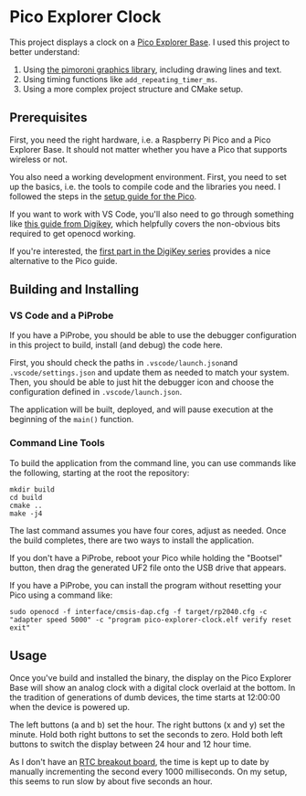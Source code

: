 # Pico Explorer Clock

This project displays a clock on a
[Pico Explorer Base](https://shop.pimoroni.com/products/pico-explorer-base). I used this project to better understand:

1. Using [the pimoroni graphics library](https://github.com/pimoroni/pimoroni-pico/tree/main/libraries/pico_graphics),
including drawing lines and text.
2. Using timing functions like `add_repeating_timer_ms`.
3. Using a more complex project structure and CMake setup.

## Prerequisites

First, you need the right hardware, i.e. a Raspberry Pi Pico and a Pico Explorer Base. It should not matter whether you
have a Pico that supports wireless or not.

You also need a working development environment. First, you need to set up the basics, i.e. the tools to compile code
and the libraries you need. I followed the steps in the
[setup guide for the Pico](https://github.com/pimoroni/pimoroni-pico/blob/main/setting-up-the-pico-sdk.md).

If you want to work with VS Code, you'll also need to go through something like
[this guide from Digikey](https://www.digikey.be/en/maker/projects/raspberry-pi-pico-and-rp2040-cc-part-2-debugging-with-vs-code/470abc7efb07432b82c95f6f67f184c0),
which helpfully covers the non-obvious bits required to get openocd working.

If you're interested, the [first part in the DigiKey series](https://www.digikey.be/en/maker/projects/raspberry-pi-pico-and-rp2040-cc-part-1-blink-and-vs-code/7102fb8bca95452e9df6150f39ae8422)
provides a nice alternative to the Pico guide.

## Building and Installing

### VS Code and a PiProbe

If you have a PiProbe, you should be able to use the debugger configuration in this project to build, install (and
debug) the code here.

First, you should check the paths in `.vscode/launch.json`and `.vscode/settings.json` and update them as
needed to match your system. Then, you should be able to just hit the debugger icon and choose the configuration
defined in `.vscode/launch.json`.

The application will be built, deployed, and will pause execution at the beginning of the `main()` function.

### Command Line Tools

To build the application from the command line, you can use commands like the following, starting at the root the
repository:

```
mkdir build
cd build
cmake ..
make -j4
```

The last command assumes you have four cores, adjust as needed. Once the build completes, there are two ways to install
the application.

If you don't have a PiProbe, reboot your Pico while holding the "Bootsel" button, then drag the generated UF2 file
onto the USB drive that appears.

If you have a PiProbe, you can install the program without resetting your Pico using a command like:

```
sudo openocd -f interface/cmsis-dap.cfg -f target/rp2040.cfg -c "adapter speed 5000" -c "program pico-explorer-clock.elf verify reset exit"
```

## Usage

Once you've build and installed the binary, the display on the Pico Explorer Base will show an analog clock with a
digital clock overlaid at the bottom. In the tradition of generations of dumb devices, the time starts at 12:00:00
when the device is powered up.

The left buttons (a and b) set the hour. The right buttons (x and y) set the minute. Hold both right buttons to set
the seconds to zero.  Hold both left buttons to switch the display between 24 hour and 12 hour time.

As I don't have an
[RTC breakout board](https://shop.pimoroni.com/products/rv3028-real-time-clock-rtc-breakout), the time is kept up to
date by manually incrementing the second every 1000 milliseconds. On my setup, this seems to run slow by about five
seconds an hour.
